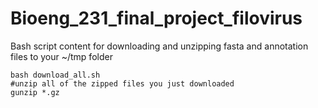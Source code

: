# Bioeng_231_final_project_filovirus

Bash script content for downloading and unzipping fasta and annotation files to your ~/tmp folder
```
bash download_all.sh
#unzip all of the zipped files you just downloaded
gunzip *.gz
```
